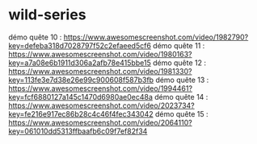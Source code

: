 # wild-series

démo quête 10 : https://www.awesomescreenshot.com/video/1982790?key=defeba318d7028797f52c2efaeed5cf6
démo quête 11 : https://www.awesomescreenshot.com/video/1980163?key=a7a08e6b1911d306a2afb78e415bbe15
démo quête 12 : https://www.awesomescreenshot.com/video/1981330?key=113fe3e7d38e26e99c900608f587b3fb
démo quête 13 : https://www.awesomescreenshot.com/video/1994461?key=fcf6880127a145c1470d6980ae0ec48a
démo quête 14 : https://www.awesomescreenshot.com/video/2023734?key=fe216e917ec86b28c4c46f4fec343042
démo quête 15 : https://www.awesomescreenshot.com/video/2064110?key=061010dd5313ffbaafb6c09f7ef82f34